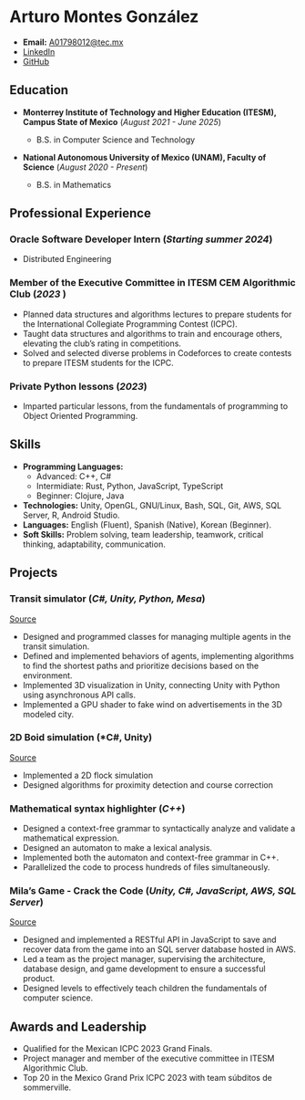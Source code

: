# Arturo Montes González

- **Email:** A01798012@tec.mx
- [LinkedIn](www.linkedin.com/in/arturo-montes-gonzalez-844513288)
- [GitHub](https://github.com/dunishaaa)

## Education

- **Monterrey Institute of Technology and Higher Education (ITESM), Campus State of Mexico** (*August 2021 - June 2025*)
  - B.S. in Computer Science and Technology

- **National Autonomous University of Mexico (UNAM), Faculty of Science** (*August 2020 - Present*)
  - B.S. in Mathematics

## Professional Experience

### Oracle Software Developer Intern (*Starting summer 2024*)
- Distributed Engineering

### Member of the Executive Committee in ITESM CEM Algorithmic Club (*2023* )
- Planned data structures and algorithms lectures to prepare students for the International Collegiate Programming Contest (ICPC).
- Taught data structures and algorithms to train and encourage others, elevating the club’s rating in competitions.
- Solved and selected diverse problems in Codeforces to create contests to prepare ITESM students for the ICPC.

### Private Python lessons (*2023*)
- Imparted particular lessons, from the fundamentals of programming to Object Oriented Programming.

## Skills

- **Programming Languages:**
  - Advanced: C++, C#
  - Intermidiate: Rust, Python, JavaScript, TypeScript
  -  Beginner: Clojure, Java
- **Technologies:**  Unity, OpenGL, GNU/Linux, Bash, SQL, Git, AWS, SQL Server, R, Android Studio.
- **Languages:** English (Fluent), Spanish (Native), Korean (Beginner).
- **Soft Skills:** Problem solving, team leadership, teamwork, critical thinking, adaptability, communication.

## Projects

### Transit simulator (*C#, Unity, Python, Mesa*) 
[Source](https://github.com/dunishaaa/trans-project)
- Designed and programmed classes for managing multiple agents in the transit simulation.
- Defined and implemented behaviors of agents, implementing algorithms to find the shortest paths and prioritize decisions based on the environment.
- Implemented 3D visualization in Unity, connecting Unity with Python using asynchronous API calls.
- Implemented a GPU shader to fake wind on advertisements in the 3D modeled city.
  
### 2D Boid simulation (*C#, Unity) 
[Source](https://github.com/dunishaaa/2D-Boids)
- Implemented a 2D flock simulation
- Designed algorithms for proximity detection and course correction

### Mathematical syntax highlighter (*C++*)
- Designed a context-free grammar to syntactically analyze and validate a mathematical expression.
- Designed an automaton to make a lexical analysis.
- Implemented both the automaton and context-free grammar in C++.
- Parallelized the code to process hundreds of files simultaneously.

### Mila’s Game - Crack the Code (*Unity, C#, JavaScript, AWS, SQL Server*)
[Source](https://github.com/A01798012/Mila-backend)
- Designed and implemented a RESTful API in JavaScript to save and recover data from the game into an SQL server database hosted in AWS.
- Led a team as the project manager, supervising the architecture, database design, and game development to ensure a successful product.
- Designed levels to effectively teach children the fundamentals of computer science.


## Awards and Leadership

- Qualified for the Mexican ICPC 2023 Grand Finals.
- Project manager and member of the executive committee in ITESM Algorithmic Club.
- Top 20 in the Mexico Grand Prix ICPC 2023 with team súbditos de sommerville.
